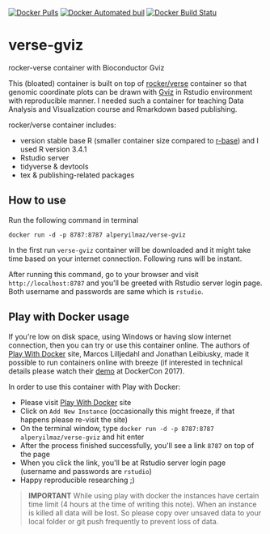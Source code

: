 [![Docker Pulls](https://img.shields.io/docker/pulls/alperyilmaz/verse-gviz.svg)](https://hub.docker.com/r/alperyilmaz/verse-gviz/) [![Docker Automated buil](https://img.shields.io/docker/automated/alperyilmaz/verse-gviz.svg?style=flat-square)](https://hub.docker.com/r/alperyilmaz/verse-gviz/) [![Docker Build Statu](https://img.shields.io/docker/build/alperyilmaz/verse-gviz.svg?style=flat-square)](https://hub.docker.com/r/alperyilmaz/verse-gviz/)

# verse-gviz
rocker-verse container with Bioconductor Gviz

This (bloated) container is built on top of [rocker/verse](https://hub.docker.com/r/rocker/verse/) container so that genomic coordinate plots can be drawn with [Gviz](http://bioconductor.org/packages/release/bioc/html/Gviz.html) in Rstudio environment with reproducible manner. I needed such a container for teaching Data Analysis and Visualization course and Rmarkdown based publishing.

rocker/verse container includes:

* version stable base R (smaller container size compared to [r-base](https://hub.docker.com/r/_/r-base/)) and I used R version 3.4.1 
* Rstudio server
* tidyverse & devtools
* tex & publishing-related packages

## How to use

Run the following command in terminal

```
docker run -d -p 8787:8787 alperyilmaz/verse-gviz
```

In the first run `verse-gviz` container will be downloaded and it might take time based on your internet connection. Following runs will be instant.

After running this command, go to your browser and visit `http://localhost:8787` and you'll be greeted with Rstudio server login page. Both username and passwords are same which is `rstudio`.

## Play with Docker usage

If you're low on disk space, using Windows or having slow internet connection, then you can try or use this container online. The authors of [Play With Docker](http://play-with-docker.com/) site, Marcos Lilljedahl and Jonathan Leibiusky, made it possible to run containers online with breeze (if interested in technical details please watch their [demo](https://www.youtube.com/watch?v=-h2VTE9WnZs#t=3m03s) at DockerCon 2017). 

In order to use this container with Play with Docker:

* Please visit  [Play With Docker](http://labs.play-with-docker.com/) site
* Click on `Add New Instance` (occasionally this might freeze, if that happens please re-visit the site)
* On the terminal window, type `docker run -d -p 8787:8787 alperyilmaz/verse-gviz` and hit enter
* After the process finished successfully, you'll see a link `8787` on top of the page
* When you click the link, you'll be at Rstudio server login page (username and passwords are `rstudio`)
* Happy reproducible researching ;)

> **IMPORTANT** While using play with docker the instances have certain time limit (4 hours at the time of writing this note). When an instance is killed all data will be lost. So please copy over unsaved data to your local folder or git push frequently to prevent loss of data.
